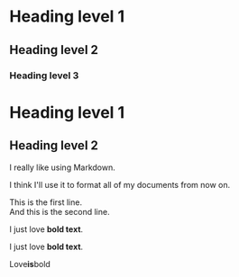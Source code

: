 # Heading level 1
## Heading level 2
### Heading level 3
Heading level 1
===============
Heading level 2
---------------

I really like using Markdown.

I think I'll use it to format all of my documents from now on. 

This is the first line.  
And this is the second line. 

I just love **bold text**.

I just love __bold text__.

Love**is**bold
